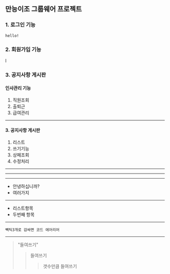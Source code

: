 ## 만능이조 그룹웨어 프로젝트

### 1. 로그인 기능
```
hello!
```

### 2. 회원가입 기능


l
### 3. 공지사항 게시판


#### 인사관리 기능
1. 직원조회
2. 출퇴근
3. 급여관리

---

#### 3. 공지사항 게시판


1. 리스트
2. 쓰기기능
3. 상페조회
4. 수정처리

---
***
* * *

- 안녕하십니까?
- 여러가지

---

+ 리스트항목
+ 두번째 항목

---
```
빽틱3개로 감싸면 코드 에어리어
```

---

> "들여쓰기"
>> 들여쓰기
>>> 갯수만큼 들여쓰기
